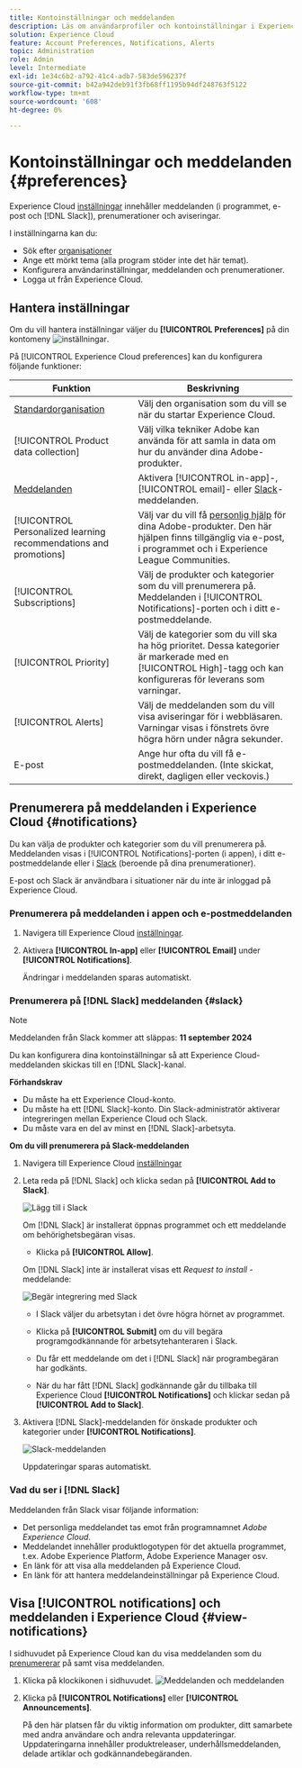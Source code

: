 ```yaml
---
title: Kontoinställningar och meddelanden
description: Läs om användarprofiler och kontoinställningar i Experience Cloud. Prenumerera på produktmeddelanden för e-post och  [!DNL Slack] och konfigurera produktaviseringar.
solution: Experience Cloud
feature: Account Preferences, Notifications, Alerts
topic: Administration
role: Admin
level: Intermediate
exl-id: 1e34c6b2-a792-41c4-adb7-583de596237f
source-git-commit: b42a942deb91f3fb68ff1195b94df248763f5122
workflow-type: tm+mt
source-wordcount: '608'
ht-degree: 0%

---
```


# Kontoinställningar och meddelanden {#preferences}

Experience Cloud [inställningar](https://experience.adobe.com/preferences) innehåller meddelanden (i programmet, e-post och [!DNL Slack]), prenumerationer och aviseringar.

I inställningarna kan du:

* Sök efter [organisationer](../administration/organizations.md)
* Ange ett mörkt tema (alla program stöder inte det här temat).
* Konfigurera användarinställningar, meddelanden och prenumerationer.
* Logga ut från Experience Cloud.

## Hantera inställningar

Om du vill hantera inställningar väljer du **[!UICONTROL Preferences]** på din kontomeny ![inställningar](../assets/preferences-icon-sm.png).

På [!UICONTROL Experience Cloud preferences] kan du konfigurera följande funktioner:

| Funktion | Beskrivning |
|--- |--- |
| [Standardorganisation](../administration/organizations.md) | Välj den organisation som du vill se när du startar Experience Cloud. |
| [!UICONTROL Product data collection] | Välj vilka tekniker Adobe kan använda för att samla in data om hur du använder dina Adobe-produkter. |
| [Meddelanden](#notifications-and-announcements) | Aktivera [!UICONTROL in-app]-, [!UICONTROL email]- eller [Slack](#slack-notifications)-meddelanden. |
| [!UICONTROL Personalized learning recommendations and promotions] | Välj var du vill få [personlig hjälp](personalized-learning.md) för dina Adobe-produkter. Den här hjälpen finns tillgänglig via e-post, i programmet och i Experience League Communities. |
| [!UICONTROL Subscriptions] | Välj de produkter och kategorier som du vill prenumerera på. Meddelanden i [!UICONTROL Notifications]-porten och i ditt e-postmeddelande. |
| [!UICONTROL Priority] | Välj de kategorier som du vill ska ha hög prioritet. Dessa kategorier är markerade med en [!UICONTROL High]-tagg och kan konfigureras för leverans som varningar. |
| [!UICONTROL Alerts] | Välj de meddelanden som du vill visa aviseringar för i webbläsaren. Varningar visas i fönstrets övre högra hörn under några sekunder. |
| E-post | Ange hur ofta du vill få e-postmeddelanden. (Inte skickat, direkt, dagligen eller veckovis.) |

## Prenumerera på meddelanden i Experience Cloud {#notifications}

Du kan välja de produkter och kategorier som du vill prenumerera på. Meddelanden visas i [!UICONTROL Notifications]-porten (i appen), i ditt e-postmeddelande eller i [Slack](#slack-notifications) (beroende på dina prenumerationer).

E-post och Slack är användbara i situationer när du inte är inloggad på Experience Cloud.

### Prenumerera på meddelanden i appen och e-postmeddelanden

1. Navigera till Experience Cloud [inställningar](https://experience.adobe.com/preferences).

1. Aktivera **[!UICONTROL In-app]** eller **[!UICONTROL Email]** under **[!UICONTROL Notifications]**.

   Ändringar i meddelanden sparas automatiskt.

### Prenumerera på [!DNL Slack] meddelanden {#slack}

>[!NOTE]
>
>Meddelanden från Slack kommer att släppas: **11 september 2024**


Du kan konfigurera dina kontoinställningar så att Experience Cloud-meddelanden skickas till en [!DNL Slack]-kanal.

**Förhandskrav**

* Du måste ha ett Experience Cloud-konto.
* Du måste ha ett [!DNL Slack]-konto. Din Slack-administratör aktiverar integreringen mellan Experience Cloud och Slack.
* Du måste vara en del av minst en [!DNL Slack]-arbetsyta.

**Om du vill prenumerera på Slack-meddelanden**

1. Navigera till Experience Cloud [inställningar](https://experience.adobe.com/preferences)

1. Leta reda på [!DNL Slack] och klicka sedan på **[!UICONTROL Add to Slack]**.

   ![Lägg till i Slack](../assets/add-to-slack.png)

   Om [!DNL Slack] är installerat öppnas programmet och ett meddelande om behörighetsbegäran visas.

   * Klicka på **[!UICONTROL Allow]**.

   Om [!DNL Slack] inte är installerat visas ett _Request to install_ -meddelande:

   ![Begär integrering med Slack](../assets/slack-request.png)

   * I Slack väljer du arbetsytan i det övre högra hörnet av programmet.

   * Klicka på **[!UICONTROL Submit]** om du vill begära programgodkännande för arbetsytehanteraren i Slack.

   * Du får ett meddelande om det i [!DNL Slack] när programbegäran har godkänts.

   * När du har fått [!DNL Slack] godkännande går du tillbaka till Experience Cloud **[!UICONTROL Notifications]** och klickar sedan på **[!UICONTROL Add to Slack]**.

1. Aktivera [!DNL Slack]-meddelanden för önskade produkter och kategorier under **[!UICONTROL Notifications]**.

   ![Slack-meddelanden](../assets/slack.png)

   Uppdateringar sparas automatiskt.

### Vad du ser i [!DNL Slack]

Meddelanden från Slack visar följande information:

* Det personliga meddelandet tas emot från programnamnet _Adobe Experience Cloud_.
* Meddelandet innehåller produktlogotypen för det aktuella programmet, t.ex. Adobe Experience Platform, Adobe Experience Manager osv.
* En länk för att visa alla meddelanden på Experience Cloud.
* En länk för att hantera meddelandeinställningar på Experience Cloud.

## Visa [!UICONTROL notifications] och meddelanden i Experience Cloud {#view-notifications}

I sidhuvudet på Experience Cloud kan du visa meddelanden som du [prenumererar](#notifications) på samt visa meddelanden.

1. Klicka på klockikonen i sidhuvudet. ![Meddelanden och meddelanden](../assets/bell-icon.png)

1. Klicka på **[!UICONTROL Notifications]** eller **[!UICONTROL Announcements]**.

   På den här platsen får du viktig information om produkter, ditt samarbete med andra användare och andra relevanta uppdateringar. Uppdateringarna innehåller produktreleaser, underhållsmeddelanden, delade artiklar och godkännandebegäranden.